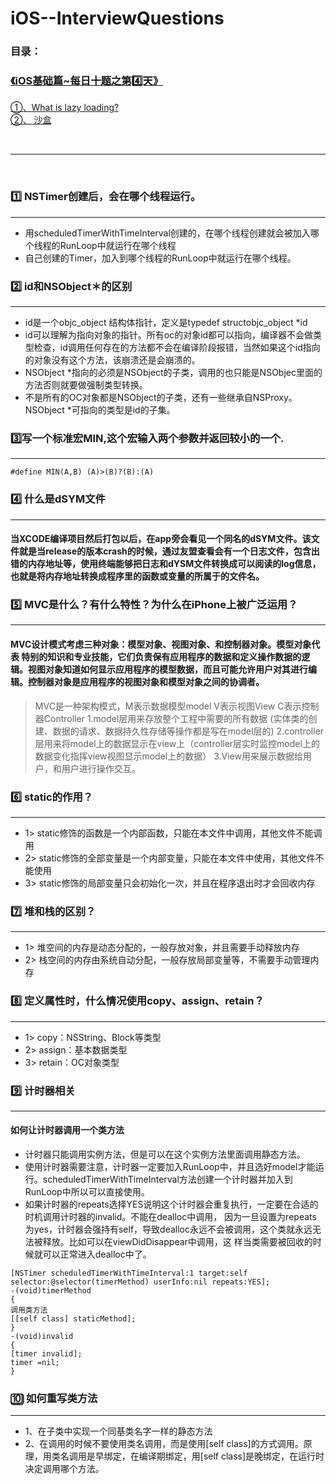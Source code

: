 # iOS--InterviewQuestions

### 目录：
### [《iOS基础篇~每日十题之第4️⃣天》](https://github.com/liyuunxiangGit/iOS--InterviewQuestions/edit/master/iOS面试题--每日十题汇总/面试题--基础篇/02--《iOS基础篇~每日十题之第2%EF%B8%8F⃣天》.md)
[①、What is lazy loading?](https://github.com/liyuunxiangGit/iOS--InterviewQuestions/blob/master/iOS面试题--每日十题汇总/面试题--基础篇/02--《iOS基础篇~每日十题之第2%EF%B8%8F⃣天》.md#1%EF%B8%8F⃣-what-is-lazy-loading)
<br>
[②、 沙盒](https://github.com/liyuunxiangGit/iOS--InterviewQuestions/blob/master/iOS面试题--每日十题汇总/面试题--基础篇/02--《iOS基础篇~每日十题之第2%EF%B8%8F⃣天》.md#2%EF%B8%8F⃣-沙盒)<br>

<br><hr><br>

### 1️⃣ NSTimer创建后，会在哪个线程运行。
----
* 用scheduledTimerWithTimeInterval创建的，在哪个线程创建就会被加入哪个线程的RunLoop中就运行在哪个线程
* 自己创建的Timer，加入到哪个线程的RunLoop中就运行在哪个线程。

### 2️⃣ id和NSObject＊的区别
----

* id是一个objc_object 结构体指针，定义是typedef structobjc_object *id
* id可以理解为指向对象的指针。所有oc的对象id都可以指向，编译器不会做类型检查，id调用任何存在的方法都不会在编译阶段报错，当然如果这个id指向的对象没有这个方法，该崩溃还是会崩溃的。
* NSObject *指向的必须是NSObject的子类，调用的也只能是NSObjec里面的方法否则就要做强制类型转换。
* 不是所有的OC对象都是NSObject的子类，还有一些继承自NSProxy。NSObject *可指向的类型是id的子集。

### 3️⃣ ​写一个标准宏MIN,这个宏输入两个参数并返回较小的一个.
-----
`#define MIN(A,B) (A)>(B)?(B):(A)`

### 4️⃣ 什么是dSYM文件
-----
#### 当XCODE编译项目然后打包以后，在app旁会看见一个同名的dSYM文件。该文件就是当release的版本crash的时候，通过友盟查看会有一个日志文件，包含出错的内存地址等，使用终端能够把日志和dYSM文件转换成可以阅读的log信息，也就是将内存地址转换成程序里的函数或变量的所属于的文件名。






### 5️⃣ MVC是什么？有什么特性？为什么在iPhone上被广泛运用？
-----
#### MVC设计模式考虑三种对象：模型对象、视图对象、和控制器对象。模型对象代表 特别的知识和专业技能，它们负责保有应用程序的数据和定义操作数据的逻辑。视图对象知道如何显示应用程序的模型数据，而且可能允许用户对其进行编辑。控制器对象是应用程序的视图对象和模型对象之间的协调者。

> MVC是一种架构模式，M表示数据模型model  V表示视图View C表示控制器Controller
> 1.model层用来存放整个工程中需要的所有数据 (实体类的创建、数据的请求、数据持久性存储等操作都是写在model层的)
> 2.controller层用来将model上的数据显示在view上（controller层实时监控model上的数据变化指挥view视图显示model上的数据）
> 3.View用来展示数据给用户，和用户进行操作交互。




### 6️⃣ static的作用？
-----
* 1>  static修饰的函数是一个内部函数，只能在本文件中调用，其他文件不能调用
* 2>  static修饰的全部变量是一个内部变量，只能在本文件中使用，其他文件不能使用
* 3>  static修饰的局部变量只会初始化一次，并且在程序退出时才会回收内存

### 7️⃣ 堆和栈的区别？ 
-----
* 1>  堆空间的内存是动态分配的，一般存放对象，并且需要手动释放内存
* 2>  栈空间的内存由系统自动分配，一般存放局部变量等，不需要手动管理内存

### 8️⃣ 定义属性时，什么情况使用copy、assign、retain？ 
-----
* 1>  copy：NSString、Block等类型
* 2>  assign：基本数据类型
* 3>  retain：OC对象类型

### 9️⃣ 计时器相关
-----
####  如何让计时器调用一个类方法
* 计时器只能调用实例方法，但是可以在这个实例方法里面调用静态方法。
* 使用计时器需要注意，计时器一定要加入RunLoop中，并且选好model才能运行。scheduledTimerWithTimeInterval方法创建一个计时器并加入到RunLoop中所以可以直接使用。
* 如果计时器的repeats选择YES说明这个计时器会重复执行，一定要在合适的时机调用计时器的invalid。不能在dealloc中调用， 因为一旦设置为repeats 为yes，计时器会强持有self，导致dealloc永远不会被调用，这个类就永远无法被释放。比如可以在viewDidDisappear中调用，这 样当类需要被回收的时候就可以正常进入dealloc中了。
```
[NSTimer scheduledTimerWithTimeInterval:1 target:self selector:@selector(timerMethod) userInfo:nil repeats:YES];
-(void)timerMethod
{
调用类方法
[[self class] staticMethod];
}
-(void)invalid
{
[timer invalid];
timer =nil;
}
```
### 🔟 如何重写类方法
-----
* 1、在子类中实现一个同基类名字一样的静态方法
* 2、在调用的时候不要使用类名调用，而是使用[self class]的方式调用。原理，用类名调用是早绑定，在编译期绑定，用[self class]是晚绑定，在运行时决定调用哪个方法。
